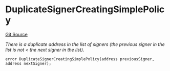 # DuplicateSignerCreatingSimplePolicy
[Git Source](https://github.com/nayms/contracts-v3/blob/08976c385ed293c18988aa46a13c47179dbb0a28/src/shared/CustomErrors.sol)

*There is a duplicate address in the list of signers (the previous signer in the list is not < the next signer in the list).*


```solidity
error DuplicateSignerCreatingSimplePolicy(address previousSigner, address nextSigner);
```

